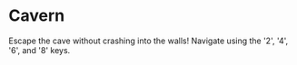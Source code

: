 # Cavern
Escape the cave without crashing into the walls!
Navigate using the '2', '4', '6', and '8' keys.
